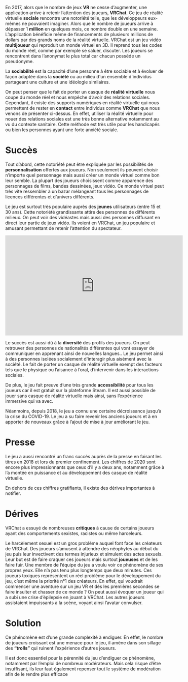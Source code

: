 [logo]: https://img2.freepng.fr/20180612/zcb/kisspng-vrchat-virtual-reality-steam-video-game-virtual-wo-5b1f5cefe3c999.170006081528782063933.jpg "VRChat"

En 2017, alors que le nombre de jeux **VR** ne cesse d’augmenter, une application arrive à retenir l’attention des joueurs, **VRChat**. Ce jeu de réalité virtuelle **sociale** rencontre une notoriété telle, que les développeurs eux-mêmes ne pouvaient imaginer. Alors que le nombre de joueurs arrive à dépasser 1 **million** en quelques mois, ce nombre double en une semaine. L’application bénéficie même de financements de plusieurs millions de dollars par des grands noms de la réalité virtuelle. VRChat est un jeu vidéo **multijoueur** qui reproduit un monde virtuel en 3D. Il reprend tous les codes du monde réel, comme par exemple se saluer, discuter. Les joueurs se rencontrent dans l’anonymat le plus total car chacun possède un pseudonyme.

  La **sociabilité** est la capacité d’une personne à être sociable et à évoluer de façon adaptée dans la **société** ou au milieu d'un ensemble d'individus partageant une culture et une idéologie similaires.

On peut penser que le fait de porter un casque de **réalité virtuelle** nous coupe du monde réel et nous empêche d’avoir des relations sociales. Cependant, il existe des supports numériques en réalité virtuelle qui nous permettent de rester en **contact** entre individus comme **VRChat** que nous venons de présenter ci-dessus. En effet, utiliser la réalité virtuelle pour nouer des relations sociales est une très bonne alternative notamment au vu du contexte sanitaire. Cette méthode est très utile pour les handicapés ou bien les personnes ayant une forte anxiété sociale.


# Succès

Tout d’abord, cette notoriété peut être expliquée par les possibilités de **personnalisation** offertes aux joueurs. Non seulement ils peuvent choisir n’importe quel personnage mais aussi créer un monde virtuel comme bon leur semble. La plupart des joueurs choisissent comme apparence des personnages de films, bandes dessinées, jeux vidéo. Ce monde virtuel peut très vite ressembler à un bazar mélangeant tous les personnages de licences différentes et d’univers différents.

Le jeu est surtout très populaire auprès des **jeunes** utilisateurs (entre 15 et 30 ans). Cette notoriété grandissante attire des personnes de différents milieux. On peut voir des vidéastes mais aussi des personnes diffusant en direct leur partie de jeux vidéo. Ils voient en VRChat, un jeu populaire et amusant permettant de retenir l’attention du spectateur. 

<center><iframe width="560" height="315" src="https://www.youtube.com/embed/ZlG2bN9A01o" frameborder="0" allow="accelerometer; autoplay; clipboard-write; encrypted-media; gyroscope; picture-in-picture" allowfullscreen></iframe></center>

Le succès est aussi dû à la **diversité** des profils des joueurs. On peut retrouver des personnes de nationalités différentes qui vont essayer de communiquer en apprenant ainsi de nouvelles langues.. Le jeu permet ainsi à des personnes isolées socialement d'interagir plus aisément avec la société. Le fait de porter un casque de réalité virtuelle exempt des facteurs tels que le physique ou l’aisance à l’oral, d’intervenir dans les interactions sociales.

De plus, le jeu fait preuve d’une très grande **accessibilité** pour tous les joueurs car il est gratuit sur la plateforme Steam. Il est aussi possible de jouer sans casque de réalité virtuelle mais ainsi, sans l’expérience immersive qui va avec.

Néanmoins, depuis 2018, le jeu a connu une certaine décroissance jusqu’à la crise du COVID-19. Le jeu a su faire revenir les anciens joueurs et à en apporter de nouveaux grâce à l’ajout de mise à jour améliorant le jeu.

  

# Presse

  

Le jeu a aussi rencontré un franc succès auprès de la presse en faisant les titres en 2018 et lors du premier confinement. Les chiffres de 2020 sont encore plus impressionnants que ceux d’il y a deux ans, notamment grâce à l’a montée en puissance et au développement des casque de réalité virtuelle.

En dehors de ces chiffres gratifiants, il existe des dérives importantes à notifier.

  
# Dérives


VRChat a essuyé de nombreuses **critiques** à cause de certains joueurs ayant des comportements sexistes, racistes ou même harceleurs.

Le harcèlement sexuel est un gros problème auquel font face les créateurs de VRChat. Des joueurs s’amusent à attendre des néophytes au début du jeu puis leur invectivent des termes injurieux et simulent des actes sexuels. Leur but est de faire craquer ces joueurs mais surtout **joueuses** et de les faire fuir. Une membre de l’équipe du jeu a voulu voir ce phénomène de ses propres yeux. Elle n’a pas tenu plus longtemps que deux minutes. Ces joueurs toxiques représentent un réel problème pour le développement du jeu, c’est même la priorité n°1 des créateurs. En effet, qui voudrait commencer une aventure sur un jeu VR et dès les premières secondes se faire insulter et chasser de ce monde ? On peut aussi évoquer un joueur qui a subi une crise d’épilepsie en jouant à VRChat. Les autres joueurs assistaient impuissants à la scène, voyant ainsi l’avatar convulser.

  
# Solution

Ce phénomène est d’une grande complexité à endiguer. En effet, le nombre de joueurs croissant est une menace pour le jeu, il amène dans son sillage des **“trolls”** qui ruinent l’expérience d’autres joueurs.

Il est donc essentiel pour la pérennité du jeu d’endiguer ce phénomène, notamment par l’emploi de nombreux modérateurs. Mais cela risque d’être insuffisant, ils leur faut également repenser tout le système de modération afin de le rendre plus efficace
